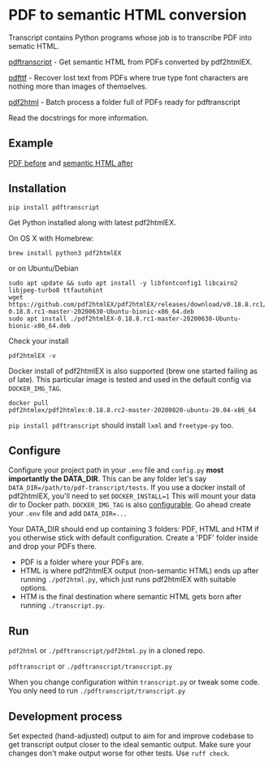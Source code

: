 # PDF to semantic HTML conversion

Transcript contains Python programs whose job is to transcribe PDF into
sematic HTML.

[pdftranscript](https://github.com/fmalina/PDFtranscript/blob/main/pdftranscript/transcript.py) - 
Get semantic HTML from PDFs converted by pdf2htmlEX.

[pdfttf](https://github.com/fmalina/PDFtranscript/blob/main/pdftranscript/ttf.py) - 
Recover lost text from PDFs where true type font characters are nothing more than
images of themselves.

[pdf2html](https://github.com/fmalina/PDFtranscript/blob/main/pdftranscript/pdf2html.py) - 
Batch process a folder full of PDFs ready for pdftranscript

Read the docstrings for more information.

## Example

[PDF before](https://fmalina.github.io/PDFtranscript/tests/PDF/report-1967329.pdf)
and [semantic HTML after](https://fmalina.github.io/PDFtranscript/tests/HTM/report-1967329.htm)

## Installation
    
    pip install pdftranscript

Get Python installed along with latest pdf2htmlEX. 

On OS X with Homebrew:

    brew install python3 pdf2htmlEX

or on Ubuntu/Debian

    sudo apt update && sudo apt install -y libfontconfig1 libcairo2 libjpeg-turbo8 ttfautohint
    wget https://github.com/pdf2htmlEX/pdf2htmlEX/releases/download/v0.18.8.rc1/pdf2htmlEX-0.18.8.rc1-master-20200630-Ubuntu-bionic-x86_64.deb
    sudo apt install ./pdf2htmlEX-0.18.8.rc1-master-20200630-Ubuntu-bionic-x86_64.deb

Check your install
    
    pdf2htmlEX -v

Docker install of pdf2htmlEX is also supported (brew one started failing
as of late). This particular image is tested and used in the default
config via `DOCKER_IMG_TAG`.

    docker pull
    pdf2htmlex/pdf2htmlex:0.18.8.rc2-master-20200820-ubuntu-20.04-x86_64

`pip install pdftranscript` should install `lxml` and `freetype-py` too.

## Configure

Configure your project path in your `.env` file and `config.py` **most
importantly the DATA_DIR**. This can be any folder let\'s say
`DATA_DIR=/path/to/pdf-transcript/tests`. If you use a docker install
of pdf2htmlEX, you\'ll need to set `DOCKER_INSTALL=1` This will mount
your data dir to Docker path. `DOCKER_IMG_TAG` is also
[configurable](https://github.com/fmalina/PDFtranscript/blob/main/pdftranscript/config.py).
Go ahead create your `.env` file and add `DATA_DIR=...`

Your DATA_DIR should end up containing 3 folders: PDF, HTML and HTM if
you otherwise stick with default configuration. Create a 'PDF' folder
inside and drop your PDFs there.

-   PDF is a folder where your PDFs are.
-   HTML is where pdf2htmlEX output (non-semantic HTML) ends up after
    running `./pdf2html.py`, which just runs pdf2htmlEX with suitable
    options.
-   HTM is the final destination where semantic HTML gets born after
    running `./transcript.py`.

## Run

`pdf2html` or `./pdftranscript/pdf2html.py` in a cloned repo.

`pdftranscript` or `./pdftranscript/transcript.py`

When you change configuration within `transcript.py` or tweak some
code. You only need to run `./pdftranscript/transcript.py`

## Development process

Set expected (hand-adjusted) output to aim for and improve codebase to
get transcript output closer to the ideal semantic output. Make sure
your changes don't make output worse for other tests. Use
`ruff check`.
